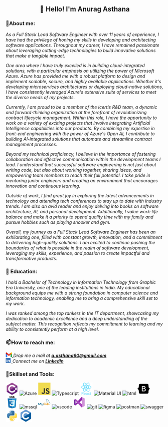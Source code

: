 <div>
<h2 align="center">👋 Hello! I'm Anurag Asthana </h2>
<h3>💬<b>About me:  </b></h3>
<i>
   <p>
      As a Full Stack Lead Software Engineer with over 11 years of experience, I have had the privilege of honing my skills in developing and architecting software applications. Throughout my career, I have remained passionate about leveraging cutting-edge technologies to build innovative solutions that make a tangible impact.
   </p>
   <p>
      One area where I have truly excelled is in building cloud-integrated solutions, with a particular emphasis on utilizing the power of Microsoft Azure. Azure has provided me with a robust platform to design and implement scalable, secure, and highly available applications. Whether it's developing microservices architectures or deploying cloud-native solutions, I have consistently leveraged Azure's extensive suite of services to meet the diverse needs of my projects.
   </p>
   <p>
      Currently, I am proud to be a member of the Icertis R&D team, a dynamic and forward-thinking organization at the forefront of revolutionizing contract lifecycle management. Within this role, I have the opportunity to work on a variety of exciting projects that involve integrating Artificial Intelligence capabilities into our products. By combining my expertise in front-end engineering with the power of Azure's Open AI, I contribute to building AI-integrated solutions that automate and streamline contract management processes.
   </p>
   <p>
      Beyond my technical proficiency, I believe in the importance of fostering collaboration and effective communication within the development teams I lead. I understand that successful software engineering is not just about writing code, but also about working together, sharing ideas, and empowering team members to reach their full potential. I take pride in mentoring junior engineers and creating an environment that encourages innovation and continuous learning.
   </p>
   <p>
      Outside of work, I find great joy in exploring the latest advancements in technology and attending tech conferences to stay up to date with industry trends. I am also an avid reader and enjoy delving into books on software architecture, AI, and personal development. Additionally, I value work-life balance and make it a priority to spend quality time with my family and pursue hobbies such as playing snooker and gym.
   </p>
   <p>
      Overall, my journey as a Full Stack Lead Software Engineer has been an exhilarating one, filled with constant growth, innovation, and a commitment to delivering high-quality solutions. I am excited to continue pushing the boundaries of what is possible in the realm of software development, leveraging my skills, experience, and passion to create impactful and transformative products.
   </p>
</i>
<h3>🔭 <b>Education:</b></h3>
<i>
   <p>
      I hold a Bachelor of Technology in Information Technology from Graphic Era University, one of the leading institutions in India. My educational background equips me with a strong foundation in computer science and information technology, enabling me to bring a comprehensive skill set to my work.
   </p>
   <p>
      I was ranked among the top rankers in the IT department, showcasing my dedication to academic excellence and a deep understanding of the subject matter. This recognition reflects my commitment to learning and my ability to consistently perform at a high level.
   </p>
</i>
<h3><b>📫How to reach me:</b></h3>
<a href="mailto:shrutiasthana97@gmail.com" target="_blank">
<img height="15" src="https://github.com/shrutiasthana2097/shrutiasthana2097/blob/main/Gmail_Logo.svg"/> 
</a> 
<i>Drop me a mail at <b><a href="mailto:shrutiasthana97@gmail.com" target="_blank">a.asthana90@gmail.com</a></b></i><br/>
<a href="https://www.linkedin.com/in/shruti-asthana/" target="_blank">
<img height="15" src="https://github.com/shrutiasthana2097/shrutiasthana2097/blob/main/Linkedin.png"/> 
</a>
<i>Connect me on <b><a href="https://www.linkedin.com/in/anurag-asthana/" target="_blank">LinkedIn</a></b></i><br/>
<h3><b>🚀Skillset and Tools:</b></h3>
<p align="left">
   <img title="C#" src="https://raw.githubusercontent.com/devicons/devicon/master/icons/csharp/csharp-original.svg" alt="C#" width="40" height="40"/>
   <img title="Azure" src="https://swimburger.net/media/fbqnp2ie/azure.svg" alt="Azure" width="40" height="40"/>
   <img title="JavaScript" src="https://raw.githubusercontent.com/devicons/devicon/master/icons/javascript/javascript-original.svg" alt="javascript" width="40" height="40" />
   <img title="TypeScript" src="https://upload.wikimedia.org/wikipedia/commons/4/4c/Typescript_logo_2020.svg" alt="Typescript" width="40" height="40" />
   <img title="ReactJS" src="https://raw.githubusercontent.com/devicons/devicon/master/icons/react/react-original-wordmark.svg" alt="react" width="40" height="40" />
   <img title="Material UI" src="https://mui.com/static/logo.svg" alt="Material UI" width="40" height="40" />
   <img title="HTML5" src="https://cdn.jsdelivr.net/gh/devicons/devicon/icons/html5/html5-original.svg" alt="html" width="40" height="40"/>
   <img title="BootStrap" src="https://raw.githubusercontent.com/devicons/devicon/master/icons/bootstrap/bootstrap-plain.svg" alt="bootstrap" width="40" height="40" />
   <img title="CSS3" src="https://raw.githubusercontent.com/devicons/devicon/master/icons/css3/css3-original-wordmark.svg" alt="css3" width="40" height="40" />
   <img title="SQL" src="https://www.svgrepo.com/show/303229/microsoft-sql-server-logo.svg" alt="mssql" width="40" height="40"/>
   <img title="MY SQL" src="https://raw.githubusercontent.com/devicons/devicon/master/icons/mysql/mysql-original-wordmark.svg" alt="mysql" width="40" height="40"/>
   <img title="Visual Studio Code" src="https://cdn.jsdelivr.net/gh/devicons/devicon/icons/vscode/vscode-original.svg" alt="vscode" width="40" height="40"/>
   <img title="Visual Studio" src="https://github.com/shrutiasthana2097/shrutiasthana2097/blob/main/icons8-visual-studio-48.png" alt="VS" width="40" height="40"/>
   <img title="GIT" src="https://cdn.jsdelivr.net/gh/devicons/devicon/icons/git/git-original.svg" alt="git" width="40" height="40"/>
   <img title="Figma" src="https://cdn.jsdelivr.net/gh/devicons/devicon/icons/figma/figma-original.svg" alt="figma" width="40" height="40"/>   
   <img title="Postman" src="https://www.vectorlogo.zone/logos/getpostman/getpostman-icon.svg" alt="postman" width="40" height="40"/>
   <img title="Swagger" src="https://upload.wikimedia.org/wikipedia/commons/a/ab/Swagger-logo.png" alt="swagger" width="40" height="40"/>
   <img title="Python" src="https://raw.githubusercontent.com/devicons/devicon/master/icons/python/python-original.svg" alt="python" width="40" height="40"/>
   <img title="C" src="https://raw.githubusercontent.com/devicons/devicon/master/icons/c/c-original.svg" alt="c" width="40" height="40"/>
</p>
